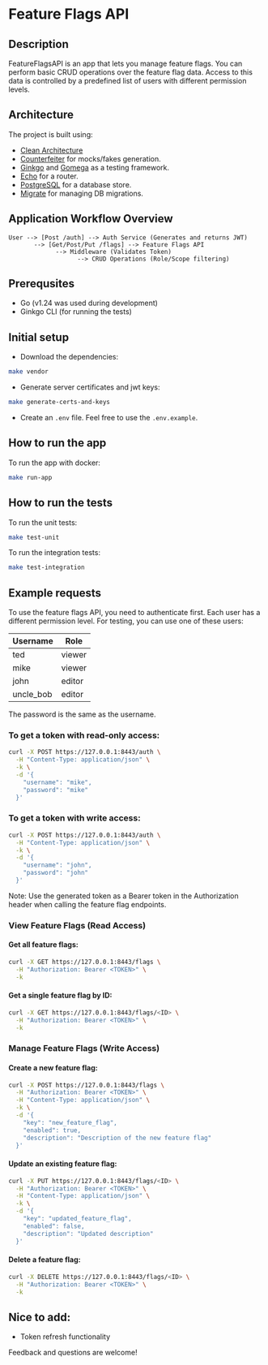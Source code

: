 # Feature Flags API

## Description
FeatureFlagsAPI is an app that lets you manage feature flags. You can perform basic CRUD operations over the feature flag data. Access to this data is controlled by a predefined list of users with different permission levels.

## Architecture
The project is built using:
- [Clean Architecture](https://blog.cleancoder.com/uncle-bob/2012/08/13/the-clean-architecture.html)
- [Counterfeiter](https://github.com/maxbrunsfeld/counterfeiter) for mocks/fakes generation.
- [Ginkgo](https://onsi.github.io/ginkgo/) and [Gomega](https://onsi.github.io/gomega/) as a testing framework. 
- [Echo](https://echo.labstack.com) for a router.
- [PostgreSQL](https://www.postgresql.org) for a database store.
- [Migrate](https://github.com/golang-migrate/migrate/) for managing DB migrations.

## Application Workflow Overview
```
User --> [Post /auth] --> Auth Service (Generates and returns JWT)
       --> [Get/Post/Put /flags] --> Feature Flags API
             --> Middleware (Validates Token)
                   --> CRUD Operations (Role/Scope filtering)
```

## Prerequsites
- Go (v1.24 was used during development)
- Ginkgo CLI (for running the tests)


## Initial setup
- Download the dependencies:
```bash
make vendor
```
- Generate server certificates and jwt keys:
```bash
make generate-certs-and-keys
```
- Create an `.env` file. Feel free to use the `.env.example`.

## How to run the app
To run the app with docker:
```bash
make run-app
```

## How to run the tests
To run the unit tests:

```bash
make test-unit
```

To run the integration tests:

```bash
make test-integration
```

## Example requests
To use the feature flags API, you need to authenticate first.
Each user has a different permission level. For testing, you can use one of these users:

| Username   | Role   |
| ---------- | ------ |
| ted        | viewer |
| mike       | viewer |
| john       | editor |
| uncle_bob  | editor |

The password is the same as the username.

### To get a token with read-only access:
```bash
curl -X POST https://127.0.0.1:8443/auth \
  -H "Content-Type: application/json" \
  -k \
  -d '{
    "username": "mike",
    "password": "mike"
  }'
```

### To get a token with write access:
```bash
curl -X POST https://127.0.0.1:8443/auth \
  -H "Content-Type: application/json" \
  -k \
  -d '{
    "username": "john",
    "password": "john"
  }'
```

Note: Use the generated token as a Bearer token in the Authorization header when calling the feature flag endpoints.

### View Feature Flags (Read Access)

#### Get all feature flags:
```bash
curl -X GET https://127.0.0.1:8443/flags \
  -H "Authorization: Bearer <TOKEN>" \
  -k
```

#### Get a single feature flag by ID:
```bash
curl -X GET https://127.0.0.1:8443/flags/<ID> \
  -H "Authorization: Bearer <TOKEN>" \
  -k
```

### Manage Feature Flags (Write Access)

#### Create a new feature flag:
```bash
curl -X POST https://127.0.0.1:8443/flags \
  -H "Authorization: Bearer <TOKEN>" \
  -H "Content-Type: application/json" \
  -k \
  -d '{
    "key": "new_feature_flag",
    "enabled": true,
    "description": "Description of the new feature flag"
  }'
```

#### Update an existing feature flag:
```bash
curl -X PUT https://127.0.0.1:8443/flags/<ID> \
  -H "Authorization: Bearer <TOKEN>" \
  -H "Content-Type: application/json" \
  -k \
  -d '{
    "key": "updated_feature_flag",
    "enabled": false,
    "description": "Updated description"
  }'
```

#### Delete a feature flag:
```bash
curl -X DELETE https://127.0.0.1:8443/flags/<ID> \
  -H "Authorization: Bearer <TOKEN>" \
  -k
```

## Nice to add:
- Token refresh functionality

Feedback and questions are welcome!
